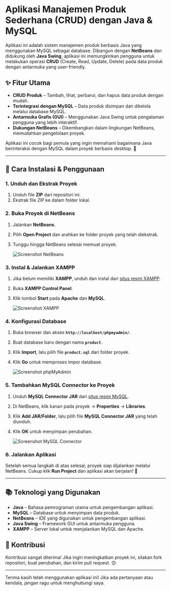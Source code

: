 # Aplikasi Manajemen Produk Sederhana (CRUD) dengan Java & MySQL

Aplikasi ini adalah sistem manajemen produk berbasis Java yang menggunakan MySQL sebagai database. Dibangun dengan **NetBeans** dan didukung oleh **Java Swing**, aplikasi ini memungkinkan pengguna untuk melakukan operasi **CRUD** (Create, Read, Update, Delete) pada data produk dengan antarmuka yang user-friendly.

## ✨ Fitur Utama
- **CRUD Produk** – Tambah, lihat, perbarui, dan hapus data produk dengan mudah.
- **Terintegrasi dengan MySQL** – Data produk disimpan dan dikelola melalui database MySQL.
- **Antarmuka Grafis (GUI)** – Menggunakan Java Swing untuk pengalaman pengguna yang lebih interaktif.
- **Dukungan NetBeans** – Dikembangkan dalam lingkungan NetBeans, memudahkan pengelolaan proyek.

Aplikasi ini cocok bagi pemula yang ingin memahami bagaimana Java berinteraksi dengan MySQL dalam proyek berbasis desktop. 🚀

---

## 📌 Cara Instalasi & Penggunaan

### **1. Unduh dan Ekstrak Proyek**
1. Unduh file **ZIP** dari repositori ini.
2. Ekstrak file ZIP ke dalam folder lokal.

### **2. Buka Proyek di NetBeans**
1. Jalankan **NetBeans**.
2. Pilih **Open Project** dan arahkan ke folder proyek yang telah diekstrak.
3. Tunggu hingga NetBeans selesai memuat proyek.

   ![Screenshot NetBeans](https://github.com/user-attachments/assets/a52388d0-d1cb-4469-86f8-dffc98a039fb)

### **3. Instal & Jalankan XAMPP**
1. Jika belum memiliki **XAMPP**, unduh dan instal dari [situs resmi XAMPP](https://www.apachefriends.org/download.html).
2. Buka **XAMPP Control Panel**.
3. Klik tombol **Start** pada **Apache** dan **MySQL**.

   ![Screenshot XAMPP](https://github.com/user-attachments/assets/2cecc0ca-d783-488a-aac9-992bfc77150b)

### **4. Konfigurasi Database**
1. Buka browser dan akses **`http://localhost/phpmyadmin/`**.
2. Buat database baru dengan nama **`product`**.
3. Klik **Import**, lalu pilih file **`product.sql`** dari folder proyek.
4. Klik **Go** untuk memproses impor database.

   ![Screenshot phpMyAdmin](https://github.com/user-attachments/assets/a4c5cf2b-dff6-477a-9470-061b3a4a85e8)

### **5. Tambahkan MySQL Connector ke Proyek**
1. Unduh **MySQL Connector JAR** dari [situs resmi MySQL](https://downloads.mysql.com/archives/c-j/).
2. Di NetBeans, klik kanan pada proyek → **Properties** → **Libraries**.
3. Klik **Add JAR/Folder**, lalu pilih file **MySQL Connector JAR** yang telah diunduh.
4. Klik **OK** untuk menyimpan perubahan.

   ![Screenshot MySQL Connector](https://github.com/user-attachments/assets/f9a9b704-aec2-4e89-b33d-29a0b8775b9c)

### **6. Jalankan Aplikasi**
Setelah semua langkah di atas selesai, proyek siap dijalankan melalui NetBeans. Cukup klik **Run Project** dan aplikasi akan berjalan! 🚀

---

## 📚 Teknologi yang Digunakan
- **Java** – Bahasa pemrograman utama untuk pengembangan aplikasi.
- **MySQL** – Database untuk menyimpan data produk.
- **NetBeans** – IDE yang digunakan untuk pengembangan aplikasi.
- **Java Swing** – Framework GUI untuk antarmuka pengguna.
- **XAMPP** – Server lokal untuk menjalankan MySQL dan Apache.

## 🤝 Kontribusi
Kontribusi sangat diterima! Jika ingin meningkatkan proyek ini, silakan fork repositori, buat perubahan, dan kirim pull request. 😊

---

Terima kasih telah menggunakan aplikasi ini! Jika ada pertanyaan atau kendala, jangan ragu untuk menghubungi saya. 
